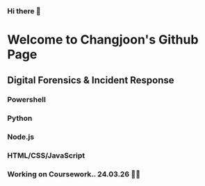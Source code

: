 ### Hi there 👋

# Welcome to Changjoon's Github Page

## Digital Forensics & Incident Response

### Powershell
### Python
### Node.js
### HTML/CSS/JavaScript

### Working on Coursework.. 24.03.26 🙇‍♂️

